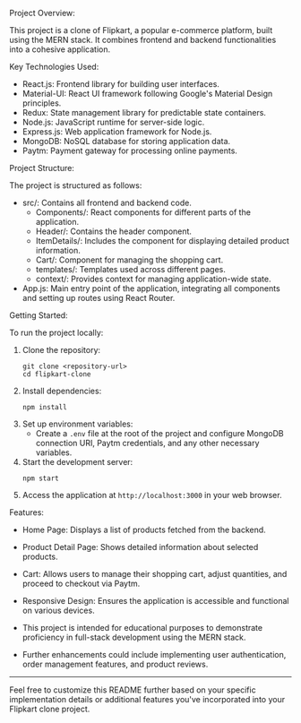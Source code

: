 Project Overview:

This project is a clone of Flipkart, a popular e-commerce platform, built using the MERN stack. It combines frontend and backend functionalities into a cohesive application.

Key Technologies Used:

- React.js: Frontend library for building user interfaces.
- Material-UI: React UI framework following Google's Material Design principles.
- Redux: State management library for predictable state containers.
- Node.js: JavaScript runtime for server-side logic.
- Express.js: Web application framework for Node.js.
- MongoDB: NoSQL database for storing application data.
- Paytm: Payment gateway for processing online payments.

Project Structure:

The project is structured as follows:
- src/: Contains all frontend and backend code.
  - Components/: React components for different parts of the application.
  - Header/: Contains the header component.
  - ItemDetails/: Includes the component for displaying detailed product information.
  - Cart/: Component for managing the shopping cart.
  - templates/: Templates used across different pages.
  - context/: Provides context for managing application-wide state.
- App.js: Main entry point of the application, integrating all components and setting up routes using React Router.

Getting Started:

To run the project locally:
1. Clone the repository:
   ```
   git clone <repository-url>
   cd flipkart-clone
   ```
2. Install dependencies:
   ```
   npm install
   ```
3. Set up environment variables:
   - Create a `.env` file at the root of the project and configure MongoDB connection URI, Paytm credentials, and any other necessary variables.
4. Start the development server:
   ```
   npm start
   ```
5. Access the application at `http://localhost:3000` in your web browser.

Features:

- Home Page: Displays a list of products fetched from the backend.
- Product Detail Page: Shows detailed information about selected products.
- Cart: Allows users to manage their shopping cart, adjust quantities, and proceed to checkout via Paytm.
- Responsive Design: Ensures the application is accessible and functional on various devices.


- This project is intended for educational purposes to demonstrate proficiency in full-stack development using the MERN stack.
- Further enhancements could include implementing user authentication, order management features, and product reviews.

---

Feel free to customize this README further based on your specific implementation details or additional features you've incorporated into your Flipkart clone project.
